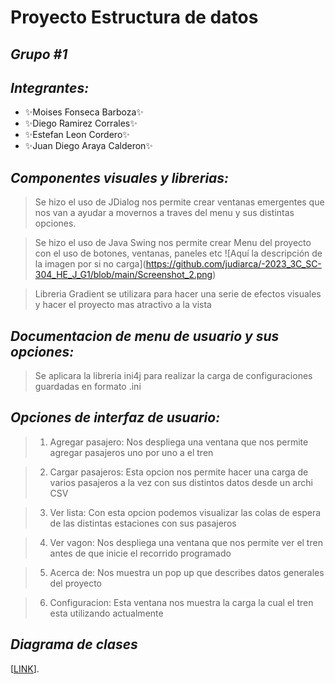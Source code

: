 # Proyecto Estructura de datos
## _Grupo #1_
## _Integrantes:_
- ✨Moises Fonseca Barboza✨
- ✨Diego Ramirez Corrales✨
- ✨Estefan Leon Cordero✨ 
- ✨Juan Diego Araya Calderon✨
## _Componentes visuales y librerias:_
>Se hizo el uso de JDialog nos permite crear
>ventanas emergentes que nos van a ayudar a movernos a 
>traves del menu y sus distintas opciones.

>Se hizo el uso de Java Swing nos permite crear
>Menu del proyecto con el uso de botones, ventanas, paneles etc
><span>![</span><span>Aquí la descripción de la imagen por si no carga</span><span>]</span><span>(</span><span>https://github.com/judiarca/-2023_3C_SC-304_HE_J_G1/blob/main/Screenshot_2.png</span><span>)</span>


>Libreria Gradient se utilizara para hacer una serie de efectos
>visuales y hacer el proyecto mas atractivo a la vista


## _Documentacion de menu de usuario y sus opciones:_
>Se aplicara la libreria ini4j para realizar
>la carga de configuraciones guardadas en formato .ini

## _Opciones de interfaz de usuario:_
>1) Agregar pasajero: Nos despliega una ventana que nos permite agregar pasajeros
>uno por uno a el tren

>2) Cargar pasajeros: Esta opcion nos permite hacer una carga de varios pasajeros
>a la vez con sus distintos datos desde un archi CSV

>3) Ver lista: Con esta opcion podemos visualizar las colas de espera de las distintas
>estaciones con sus pasajeros

>4) Ver vagon: Nos despliega una ventana que nos permite ver el tren antes de que inicie el recorrido programado

>5) Acerca de: Nos muestra un pop up que describes datos generales del proyecto

>6) Configuracion: Esta ventana nos muestra la carga la cual el tren esta utilizando actualmente   

## _Diagrama de clases_

[[LINK](https://viewer.diagrams.net/?tags=%7B%7D&highlight=0000ff&edit=_blank&layers=1&nav=1&title=diagramaFinal.drawio#R7Z1rc9u2EoZ%2FjWbaM9OOSOr60ZYTN62TuHWOe755YAmWGVOESlJJnF9%2FAIqkKGEFErQIpPTOZCYSTN34LIDdF4tFz5utvl1GZP34ni1o0HP7i28976Lnuk5%2FOOX%2FiZbnbcvIcbcNy8hfZBftGm787zR%2FZda68Rc03rswYSxI%2FPV%2B45yFIZ0ne20kitjX%2FcseWLD%2FqWuypFLDzZwEcuvf%2FiJ53LZO3PGu%2FTfqLx%2FzT3ZG2Q9ekfzi7JfEj2TBvpaavDc9bxYxlmwfrb7NaCBuXn5f%2Fn73%2FHdw9TS6%2FP3P%2BB%2Fy3%2FM%2FPn24%2FWX7Zm91XlL8hIiGSeO3%2Fv708Pa328Hn%2F62v3%2F75tX95dv%2F7L9lL%2Bl9IsMnu14wFJPu9yXN%2BE%2BOv%2FiogIX92%2FsDC5Cb7C78F5yTwlyF%2FPOffjUa84QuNEp%2Ff%2F7PsDwlb89b5ox8srsgz24hfECdk%2FpQ%2FO39kkf%2Bdvy0J%2BJ8c3sD%2FHCWZKbmjvStuxCt5c5%2B3RjTm11znt8Upmq5InGTXzFkQkHXs36dfWFyyItHSD89ZkrBV%2FkZsEy7oIntWcE6fJBF7KixHvL4mjAyauBv0W8kUMziXlK1oEj3zS7K%2FjvoZjOf9DvR1Z7VF22PJYgde1kiynrIs3rr4tL94zyLhkt%2BD4uNc7%2BDjBvLnOSPg8ziQvY8jAecekoSei7sYl22QPyj90l1TapkaVupIVtqbub0z%2FuX6xYN15H%2FhX4I%2F%2BsAW7G6emnH%2FQVCiKTX%2BtT2nXwAsWTcHlJQsOaAPyVE7jtdk7ofLq%2FSai8Gu5a%2FsDokmxl%2F7EKQ29OgvFjRMbSwhCdmaofgWa%2BaHSXoLh%2Bf8H%2F8Js%2F6vw96Qf6EZf%2B7snvN%2F4vIombGQmyPxU7uj3Ma%2FUmHngEUq%2B3q1RT7vk66ywEOLKBvgninocnebc%2FdDEqRDWbfRK0aux2QVZA%2FbMpCha9lAPC0DEXeP00%2FnFbSK1qxiPLFsFQPZKg4JB37qzGR3wwEn%2Bgr8Kw5SvF3O%2B5Mwh4tfHMkmPNkmPIB%2FQO5pcM1iP%2FGZeP9oe%2B2BXdiaC5z%2BoB7VSUtQhxLU9eY%2B8OcHA%2F%2BSJm%2FTOf%2BnnzvXrVtj6xgcx5%2Bjz09%2FDPpvouXm3dWUPV5e3iyBMGQ7fB9FnE%2FvnaUs0asL%2Fjhlz%2BC4DFKW3bmC73Zq5mRF1IdQ60Md1RyWW4Mqx2YF1C%2BMv9Lt01B03Aip1qc6rRn7t0ZVdqwLqtckJp9pxIQmSOMd3Mzf7q5X3RZt3okt01b4VveMBZSEohvHt5wAzrgaYAe2%2FSrnmHJ2MPHGOOtqgR3ZdqUc2WMukN4kEb%2Ft4h1W68hf%2BRE6ynp0p7Z9qqkMtxCxMqcqZ5vPxjHOwM2Je65tf2tS6UXHm%2FsS7bPglixZiL26PuOBbS9rXM%2FLSshVQEMcsDXQjm37WaPK7vtF%2BM44E2uCndpeSpDBXkbkgUkEjyRI9HuYINE7VYKEl2coKBIkhoBxePmFegkSzkGChDf5cRMkgKmlcBjTpfDeVkLPjFfkNnF7OVs8E26VfGDKlpbyBaaODlCVo9GotkkqMiQgE2xtfAL8Rgn8NsQPN6vblJdIxuse4ZMueWvbAZQIYdQO5IhRIvzal7y1oUJ5DBDUtla8VRpPOpD%2F5HfPldz3nloiO7E9bAO6rBTv0%2BQs8rmj19l44fRcwUSGtsDCuqwiyM%2BXQwN%2FxWfmqON0m0SDIzVdKIHBLF0gzj%2FILuRoLwTXcI4LKhpooTQGs2iBNdBDzZ038MmJBRvhriDd%2BnShdAazdIGU0P110Azxwv%2F8JO4N0q1NF0xfMEtXka2yHZXZfUJDGj2tkGt9rlD2glmubk2ufNLdJOkSKMKtCRfKYDALV5auroTjdDfzo%2FkmINHdBRO3FJX2KqW9wjqOi%2B9HlfZJM6G92CnbCaEdtlpVakY5SV1kZ9BItHRRba1leIpu%2F0MI6nCOOpAx98qU1Baw1tXHTyClwlQVngQ063TQkwCE1RZAj2xHeq4iFthl2fhhzH87iT5G%2FL7zKbaDvFtDbFI8hxHLwfxhGJ9nR169Zom1CVz7Crqr2IxQ2nryz8bn%2Ffc69bKw%2B%2BoQtq6iu4CKDidCvuoNJ43gWtfR3eoFsAWNydrnvtZfNF5THg0u2Fv%2F9eZFNuJsXVHPY%2FYS51KCGWo2PdOazWF2pAfUcwJNxBl3XrXxgHSLI2lyTyvUa%2BR%2B%2FuPqNQN5HDqGNlslQL4afE0mNsLfT1ZuJHqox%2BliNZjaCH89hUpTuBEddAhPJMJV0LWu0HjAKolU6eWPV7sY34SpfWFmoMhZLaC%2Bf90r8Y3IWhdk8kSPg1guW8qsF8u94lLAp4%2FlDksBD4ZALAfWAm621e0HrQUMG6vsOpRk4XX%2BEJ18qYNrBXFGt08P5BWdci5F7C83%2Fiuo46yzh60FMzBZzRcuQyW7jWUzIGJW8VmE6E%2BO3mTJXvj7qdLvt96lWBCa82j6I4%2BlUxxoBKc1gtolftsro6ES8%2Fat4II%2F8MNOzvO2zcCr6Wy2NxjIC8QSZNT8tLkOa7p5bYl%2BA8XScDHPo3KgQdR68d%2BBom5ZKSpb0iR%2Fhnw1%2BFovAzxQCLkHJdlv8iANCWtE3vZL%2FyqKTOwqESDcJnCtl%2F8d1iozgUNzE8nMdsScqzU1huazTDhBwBqArRcBHirWyEs1YpCtNlv75X6HilCoWEt9syd4IWANwNZr%2FQ4VgZEEONOykLAGYfslf2Xf6tqvv16Ouc%2FHzOHl%2B9XduqnPw7573Dq6kfo8AtzEQlIvJJqtMLlbPsckWaCv%2F7hJ0CPAVTysS0a%2B3eQHn3aMa9vrJRX0radIj6vpb%2BEh%2BdOSr5tF3V6%2Fx5NuW8AKroObzI4fqbZAd3On5IkS46vIWk%2BiHlWfFLLdG9tBxu1htZ5BPVLoOfvnZSJdbbrW97SPqk%2Fnwj3tL%2BdsfU%2F7SLHajYUpXhYiWy8Sm%2B9yx%2BPXTg%2FXeqXYca29aVsJBMnqKFu2Patc5z9O9jWfXdyIKbSybZZprfPG%2FfjtJgiQbH2y4Lq2WbLVpfliHIiboIVWtM2iVSgXxRT7ia2RqgZVaBXbLNXqcm0xYtXFCh1baxZrZfrJXKQERDMiKCzIAvHWxztwrTtQCqGivBme0icEqwEWKrNgFOxEEcfeJBG%2F771dceOOLgW1h3ds24eayMHsbX4m7yFGzBszXzNzWDeAegU1MydykC7ZKOYWHOniL04Vayu1YCKr4JcbEpI5%2F%2B1UjNWiB7zl%2F%2FrlQivpUXlnAfm8oSLDdXeVI1115a%2F4fS9d4kqXzPhIQ5asfJEnXfQbjejC3%2FuwgXTRDQl%2FZ%2FH2e4srhtIV1xvh5tKQ38jSO41w0qxrsF5NX9fJj1g8vcnKzm6eOF930sTiZCecNA%2BLk02ASQxMxff6jSbNf1Nxsqk8vO5SMbm1JPuefMhW9xHtdTAz8wXj0VR7AjW672OqqiW%2B1VYW2wOg%2BezVQbJt59xW8LdepGwqx3BStrVPV2ssTXR6%2BNbLlE2rU%2B3zAlWI%2F%2BT47Rcom2JQ3AbXuhXH2oqKp4q1zTzWQKVVB6j1gVqxrlm430uafEg9cM42VQuQcG3C1kuPTeUlzi1EOSvhIvfHsQ9rELZefGxa5xSJT6mvjWA1ImjrNcecPiCT5GRllST3qO%2B2Lchag7X1EmROv05qNjpZTZQw206W05fDoV36ST1pHtezTyjNH9RBGQOnsXuQUj5udmzIv2k52%2BkDRaX3%2FUUablZZwLcQ6VO98fmbD3ezj1dnoten14rnZ%2B%2FfffjIW2Yf319fvfl0dvExCx7GFzh4HY4NOjo%2BaJotDl6KEDEzBR44zPMMya1B3LwrbOFDh7m3LfRVWQeg8pu2DiCDtlB6X8ECnm0LAKR%2BwxbgAEHKodYvxoUOwj9RNY4qxpCebxpy9WpuHpvcdffgmRYRA9K%2BacRufcQdPlWmRcbAwSKmGavWZQ%2B8uEX%2BNHXzkbQO6TyB3SJpYIdpQboI3WiMcLUjsr59l0t1CtxuZ%2FicrdYBRcLahIFkXtNhlbymIwHEBIoGakpNN6utDArHUaRQgAvu2G3rw7U%2FMNfaJo5s9dkCxVhMs611VAHuEdcDC9ViMQ1WkT%2Bx67RIVpcsUIrFMFkXkCaPrqnf4fkx%2BoyBwiymGSvyJkq9FyE3hwyUaTENGdAmj3dkPCdIHzJUrMU05FoHuSHll1AGKreYpqwofXegQG9TknciNKLWQQ1UcTGNWhENFxJ0NnAjXb3Ej%2FxELot0FdVJd8M1duDGiF37blf1KRwxdt8mbIf2vS2FnIUnXTdhCmT1GmbqKfSOYnGB3Sc0pBH2Wm3Co751l8qTA%2BGD7OzduDwrln%2BRsg7l%2FB5bpKzQtMqF39G5agx5aN%2B5Uiw7lPb0IVYdrBPrfpUnq1if%2BK%2BSIOI%2Br%2Fb3eQ3z8%2BaKcw2hzdoDT7aPQe7MdXinl6dKEbyMyEMqz6T%2FY%2FqY3MV1tmyBNtbiGKTKD5yxgPTyg8x5XyZxLqnTuIugW9%2BhU2EOUCU2w%2BYAyDiFOdySpSgQyv%2B4xGJcbfCHirEZ5g%2Fo8EeqsZ3Nk43wGbpnBqfaq1VBG6y9Zhi3aktm6QjH8D374q98%2FntxgtdjDNVhM8wYCB6PdGkac0eVRZG%2FIJ2c31vkDGzYMsx5ACi6BecrUa%2FrbuZH801AorsLdp%2FGIoFoziV8RK6HHNi5ZRq5LP4VcpA4fSDy4znH6vbTv4nzB%2F7ZMHFX%2FrN7%2BGtE15QkP02cn5G%2FVuwGbO4yzV%2BW%2BEtyoLj3IP29Jzn%2FwQT56%2FGHznEwzF8WECWAuPWrgSpT02lrbevXQJH5Bq%2FOCuEY9X8tyPaHb0VaFPLU5QmdwW2YZ3UOVLRBqjpUwfO3DVNVSWLFYHxPPpOoiKTehFh%2Bswlt6Ehuw7RrFSmLN%2Fc%2B0n4pbeiobsO0q%2FdzkmVEl7uujaSbkIZO7zZLegioYwekFzT1p9Hz0qQLHt5tmK4iC0465HkbMF1QcdhzfEEDBK4LHDrU2yzwkQw8W50%2BoIi5U8ZrZPOxtqZ9eLkhdTh1aiRrtLgs85LBqeJIevspVSNV5UQx6Yifyf%2F7wPaSsmOni6BbT6mpMAf7KVUjVe6kwhxcNIfTm4P9DKuRKuGyZA77xtBFWzhVmlUF8h8gzWose6sSTVyn0ydbN7mqtXW6XMGC4s40HsG4Uoun9dF5rCgskw3OS5pcQ94botZBDR12aRi1Yo19tzMWUb8Ydd2NVC2iViy0q3u1i6h1Ym%2FoHEzDqGvVIUHUL0YNHYNpGLWiZtR%2Br94HjZy15DT7Ppmi%2FMx%2Bl0bOzTnbT58aKxbjd3uR9lIvELEG4jZzqfjTiIl88t3aSUTWj%2B%2FZgoor%2Fg8%3D)].

